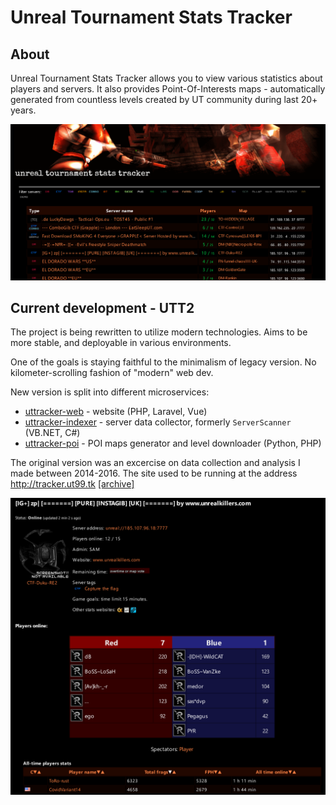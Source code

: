 # Unreal Tournament Stats Tracker
## About
Unreal Tournament Stats Tracker allows you to view various statistics 
about players and servers. It also provides Point-Of-Interests maps - 
automatically generated from countless levels created by UT community
during last 20+ years.  

![A site with huge logo, and a list of game servers](docs/index.png)

## Current development - UTT2
The project is being rewritten to utilize modern technologies. Aims to be more
stable, and deployable in various environments. 

One of the goals is staying faithful to the minimalism of legacy version.
No kilometer-scrolling fashion of "modern" web dev.


New version is split into different microservices:

- [uttracker-web](https://github.com/naomai/uttracker-web) - website (PHP, Laravel, Vue)
- [uttracker-indexer](https://github.com/naomai/uttracker-indexer) - server data collector, formerly `ServerScanner` (VB.NET, C#)
- [uttracker-poi](https://github.com/naomai/uttracker-downloader) - POI maps generator and level downloader (Python, PHP) 

The original version was an excercise on data collection and analysis I made between 2014-2016. The site used to be running at the address http://tracker.ut99.tk [[archive]](https://web.archive.org/web/20141022105035/http://tracker.ut99.tk/)

![Page showing server name, current map and list of players](docs/server.png)